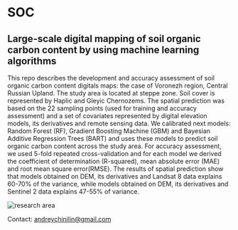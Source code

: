 # SOC
## Large-scale digital mapping of soil organic carbon content by using machine learning algorithms

This repo describes the development and accuracy assessment of soil organic carbon content digitals maps: the case of Voronezh region, Central Russian Upland. The study area is located at steppe zone. Soil cover is represented by Haplic and Gleyic Chernozems. The spatial prediction was based on the 22 sampling points (used for training and accuracy assessment) and a set of covariates represented by digital elevation models, its derivatives and remote sensing data. We calibrated next models: Random Forest (RF), Gradient Boosting Machine (GBM) and Bayesian Additive Regression Trees (BART) and uses these models to predict soil organic carbon content across the study area. For accuracy assessment, we used 5-fold repeated cross-validation and for each model we derived the coefficient of determination (R-squared), mean absolute error (MAE) and root mean square error(RMSE). The results of spatial prediction show that models obtained on DEM, its derivatives and Landsat 8 data explains 60-70% of the variance, while models obtained on DEM, its derivatives and Sentinel 2 data explains 47-55% of variance.

![research area](https://github.com/chinilin/SOC/blob/master/research_area.png)

Contact: andreychinilin@gmail.com